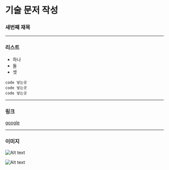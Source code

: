 # 기술 문저 작성
### 새번째 재목

***
### 리스트 
+ 하나
+ 둘
+ 셋

```
code 넣는곳
code 넣는곳
code 넣는곳
```
***
### 링크
[google](https://www.google.com)

***
### 이미지
![Alt text](https://images.unsplash.com/photo-1587613991394-51450cb21333?ixlib=rb-1.2.1&ixid=eyJhcHBfaWQiOjEyMDd9&auto=format&fit=crop&w=675&q=80)

![Alt text]()